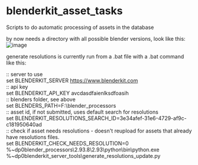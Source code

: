 # blenderkit_asset_tasks
Scripts to do automatic processing of assets in the database

by now needs a directory with all possible blender versions, look like this:
![image](https://user-images.githubusercontent.com/6907354/203579508-952ba12e-6a83-49dd-bca2-b3d33dd1ad36.png)

generate resolutions is currently run from a .bat file with a .bat command like this:

:: server to use  
set BLENDERKIT_SERVER https://www.blenderkit.com  
:: api key  
set BLENDERKIT_API_KEY avcdasdfaienlksdfoasih  
:: blenders folder, see above  
set BLENDERS_PATH=F:\blender_processors  
:: asset id, if not submitted, uses default search for resolutions  
set BLENDERKIT_RESOLUTIONS_SEARCH_ID=3e34afef-31e6-4729-af9c-c181950640ad  
:: check if asset needs resolutions - doesn't reupload for assets that already have resolutions files.  
set BLENDERKIT_CHECK_NEEDS_RESOLUTION=0  
%~dp0blender_processors\2.93.8\2.93\python\bin\python.exe %~dp0blenderkit_server_tools\generate_resolutions_update.py
